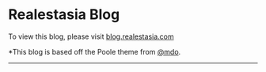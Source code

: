 # Realestasia Blog

To view this blog, please visit [blog.realestasia.com](http://blog.realestasia.com)

*This blog is based off the Poole theme from [@mdo](https://twitter.com/mdo).

-----